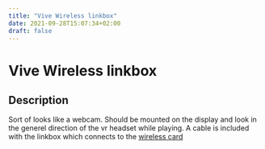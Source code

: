 ```yaml
---
title: "Vive Wireless linkbox"
date: 2021-09-28T15:07:34+02:00
draft: false
---
```


# Vive Wireless linkbox

## Description

Sort of looks like a webcam. Should be mounted on the display and look in the generel direction of the vr headset 
while playing. A cable is included with the linkbox which connects to the [wireless card](../vive-wireless-card)
